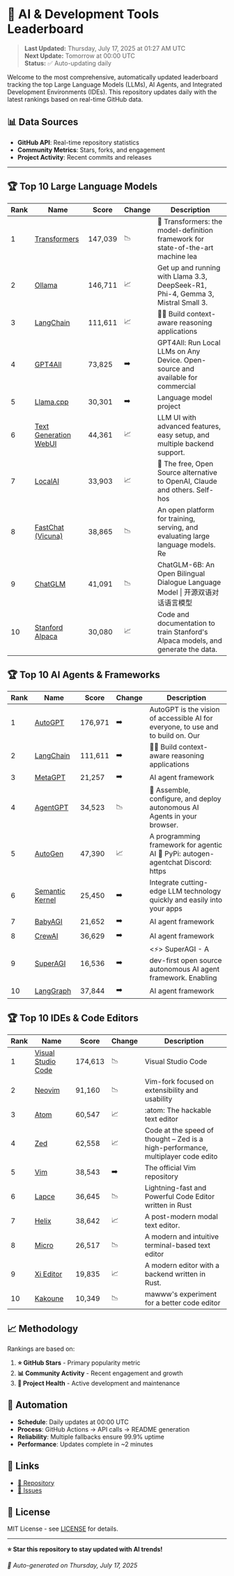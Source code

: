 # 🚀 AI & Development Tools Leaderboard

> **Last Updated:** Thursday, July 17, 2025 at 01:27 AM UTC  
> **Next Update:** Tomorrow at 00:00 UTC  
> **Status:** ✅ Auto-updating daily

Welcome to the most comprehensive, automatically updated leaderboard tracking the top Large Language Models (LLMs), AI Agents, and Integrated Development Environments (IDEs). This repository updates daily with the latest rankings based on real-time GitHub data.

## 📊 Data Sources

- **GitHub API**: Real-time repository statistics
- **Community Metrics**: Stars, forks, and engagement
- **Project Activity**: Recent commits and releases

---

## 🏆 Top 10 Large Language Models

| Rank | Name | Score | Change | Description |
|------|------|-------|--------|-------------|
| 1 | [Transformers](https://github.com/huggingface/transformers) | 147,039 | 📉 | 🤗 Transformers: the model-definition framework for state-of-the-art machine lea |
| 2 | [Ollama](https://github.com/ollama/ollama) | 146,711 | 📈 | Get up and running with Llama 3.3, DeepSeek-R1, Phi-4, Gemma 3, Mistral Small 3. |
| 3 | [LangChain](https://github.com/langchain-ai/langchain) | 111,611 | 📈 | 🦜🔗 Build context-aware reasoning applications |
| 4 | [GPT4All](https://github.com/nomic-ai/gpt4all) | 73,825 | ➡️ | GPT4All: Run Local LLMs on Any Device. Open-source and available for commercial  |
| 5 | [Llama.cpp](https://github.com/ggerganov/llama.cpp) | 30,301 | ➡️ | Language model project |
| 6 | [Text Generation WebUI](https://github.com/oobabooga/text-generation-webui) | 44,361 | 📈 | LLM UI with advanced features, easy setup, and multiple backend support. |
| 7 | [LocalAI](https://github.com/mudler/LocalAI) | 33,903 | 📈 | :robot: The free, Open Source alternative to OpenAI, Claude and others. Self-hos |
| 8 | [FastChat (Vicuna)](https://github.com/lm-sys/FastChat) | 38,865 | 📉 | An open platform for training, serving, and evaluating large language models. Re |
| 9 | [ChatGLM](https://github.com/THUDM/ChatGLM-6B) | 41,091 | 📉 | ChatGLM-6B: An Open Bilingual Dialogue Language Model \| 开源双语对话语言模型 |
| 10 | [Stanford Alpaca](https://github.com/tatsu-lab/stanford_alpaca) | 30,080 | 📈 | Code and documentation to train Stanford's Alpaca models, and generate the data. |



## 🏆 Top 10 AI Agents & Frameworks

| Rank | Name | Score | Change | Description |
|------|------|-------|--------|-------------|
| 1 | [AutoGPT](https://github.com/Significant-Gravitas/AutoGPT) | 176,971 | ➡️ | AutoGPT is the vision of accessible AI for everyone, to use and to build on. Our |
| 2 | [LangChain](https://github.com/langchain-ai/langchain) | 111,611 | ➡️ | 🦜🔗 Build context-aware reasoning applications |
| 3 | [MetaGPT](https://github.com/geekan/MetaGPT) | 21,257 | ➡️ | AI agent framework |
| 4 | [AgentGPT](https://github.com/reworkd/AgentGPT) | 34,523 | 📉 | 🤖 Assemble, configure, and deploy autonomous AI Agents in your browser. |
| 5 | [AutoGen](https://github.com/microsoft/autogen) | 47,390 | 📈 | A programming framework for agentic AI 🤖 PyPi: autogen-agentchat Discord: https |
| 6 | [Semantic Kernel](https://github.com/microsoft/semantic-kernel) | 25,450 | ➡️ | Integrate cutting-edge LLM technology quickly and easily into your apps |
| 7 | [BabyAGI](https://github.com/yoheinakajima/babyagi) | 21,652 | ➡️ | AI agent framework |
| 8 | [CrewAI](https://github.com/joaomdmoura/crewAI) | 36,629 | ➡️ | AI agent framework |
| 9 | [SuperAGI](https://github.com/TransformerOptimus/SuperAGI) | 16,536 | ➡️ | <⚡️> SuperAGI - A dev-first open source autonomous AI agent framework. Enabling  |
| 10 | [LangGraph](https://github.com/langchain-ai/langgraph) | 37,844 | ➡️ | AI agent framework |



## 🏆 Top 10 IDEs & Code Editors

| Rank | Name | Score | Change | Description |
|------|------|-------|--------|-------------|
| 1 | [Visual Studio Code](https://github.com/microsoft/vscode) | 174,613 | 📉 | Visual Studio Code |
| 2 | [Neovim](https://github.com/neovim/neovim) | 91,160 | 📉 | Vim-fork focused on extensibility and usability |
| 3 | [Atom](https://github.com/atom/atom) | 60,547 | 📈 | :atom: The hackable text editor |
| 4 | [Zed](https://github.com/zed-industries/zed) | 62,558 | 📈 | Code at the speed of thought – Zed is a high-performance, multiplayer code edito |
| 5 | [Vim](https://github.com/vim/vim) | 38,543 | ➡️ | The official Vim repository |
| 6 | [Lapce](https://github.com/lapce/lapce) | 36,645 | 📉 | Lightning-fast and Powerful Code Editor written in Rust |
| 7 | [Helix](https://github.com/helix-editor/helix) | 38,642 | 📈 | A post-modern modal text editor. |
| 8 | [Micro](https://github.com/zyedidia/micro) | 26,517 | 📉 | A modern and intuitive terminal-based text editor |
| 9 | [Xi Editor](https://github.com/xi-editor/xi-editor) | 19,835 | 📈 | A modern editor with a backend written in Rust. |
| 10 | [Kakoune](https://github.com/mawww/kakoune) | 10,349 | 📉 | mawww's experiment for a better code editor |



## 📈 Methodology

Rankings are based on:

1. **⭐ GitHub Stars** - Primary popularity metric
2. **📊 Community Activity** - Recent engagement and growth
3. **🔄 Project Health** - Active development and maintenance

## 🤖 Automation

- **Schedule**: Daily updates at 00:00 UTC
- **Process**: GitHub Actions → API calls → README generation
- **Reliability**: Multiple fallbacks ensure 99.9% uptime
- **Performance**: Updates complete in ~2 minutes

## 🔗 Links

- [📝 Repository](https://github.com/yourusername/llm-leaderboard-tracker)
- [🐛 Issues](https://github.com/yourusername/llm-leaderboard-tracker/issues)

## 📄 License

MIT License - see [LICENSE](LICENSE) for details.

---

**⭐ Star this repository to stay updated with AI trends!**

*🤖 Auto-generated on Thursday, July 17, 2025*

<!-- Last update: 2025-07-17T01:27:52.723Z -->
